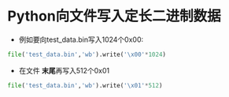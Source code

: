 # Python向文件写入定长二进制数据
- 例如要向test_data.bin写入1024个0x00:
```python
file('test_data.bin','wb').write('\x00'*1024)
```
- 在文件 **末尾**再写入512个0x01
```python
file('test_data.bin','wb').write('\x01'*512)
```